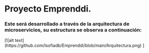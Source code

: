# Proyecto Emprenddi.
### Este será desarrollado a través de la arquitectura de microservicios, su estructura se observa a continuación:
<div align=”center”> [![alt text](https://github.com/lsofiadb/Emprenddi/blob/main/Arquitectura.png) ]</div>

